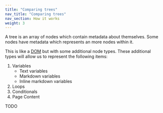 ```yaml
---
title: "Comparing trees"
nav_title: "Comparing trees"
nav_section: How it works
weight: 3
---
```


A tree is an array of nodes which contain metadata about themselves. Some nodes have metadata which represents an more nodes within it. 

This is like a [DOM](https://developer.mozilla.org/en-US/docs/Web/API/Document_Object_Model) but with some additional node types. These additional types will allow us to represent the following items:

1. Variables
   - Text variables
   - Markdown variables
   - Inline markdown variables
2. Loops
3. Conditionals
4. Page Content

TODO